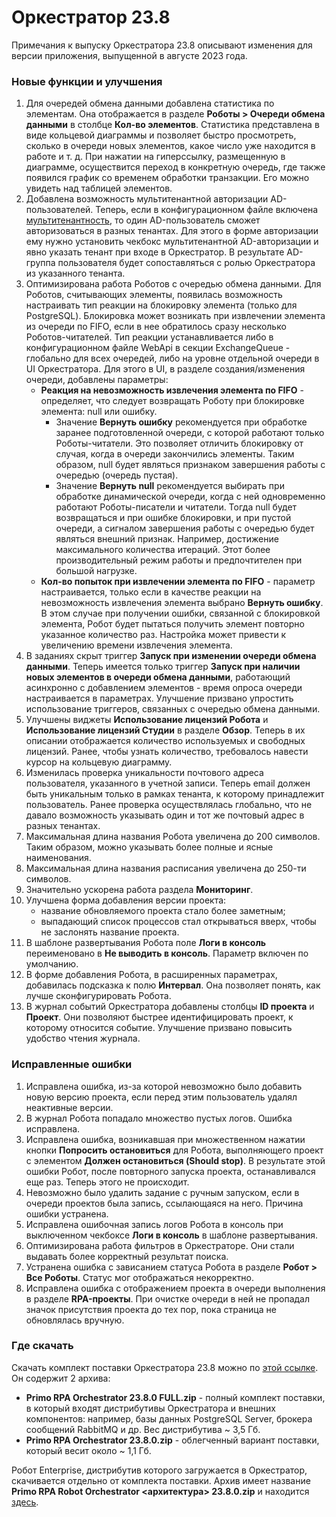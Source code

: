 # Оркестратор 23.8

Примечания к выпуску Оркестратора 23.8 описывают изменения для версии приложения, выпущенной в августе 2023 года.

### Новые функции и улучшения

1. Для очередей обмена данными добавлена статистика по элементам. Она отображается в разделе **Роботы > Очереди обмена данными** в столбце **Кол-во элементов**. Статистика представлена в виде кольцевой диаграммы и позволяет быстро просмотреть, сколько в очереди новых элементов, какое число уже находится в работе и т. д. При нажатии на гиперссылку, размещенную в диаграмме, осуществится переход в конкретную очередь, где также появился график со временем обработки транзакции. Его можно увидеть над таблицей элементов. 
1. Добавлена возможность мультитенантной авторизации AD-пользователей. Теперь, если в конфигурационном файле включена [мультитенантность](https://docs.primo-rpa.ru/primo-rpa/orchestrator/deployment/tenants), то один AD-пользователь сможет авторизоваться в разных тенантах. Для этого в форме авторизации ему нужно установить чекбокс мультитенантной AD-авторизации и явно указать тенант при входе в Оркестратор. В результате AD-группа пользователя будет сопоставляться с ролью Оркестратора из указанного тенанта.
1. Оптимизирована работа Роботов с очередью обмена данными. Для Роботов, считывающих элементы, появилась возможность настраивать тип реакции на блокировку элемента (только для PostgreSQL). Блокировка может возникать при извлечении элемента из очереди по FIFO, если в нее обратилось сразу несколько Роботов-читателей. Тип реакции устанавливается либо в конфигурационном файле WebApi в секции ExchangeQueue - глобально для всех очередей, либо на уровне отдельной очереди в UI Оркестратора. Для этого в UI, в разделе создания/изменения очереди, добавлены параметры:
   * **Реакция на невозможность извлечения элемента по FIFO** - определяет, что следует возвращать Роботу при блокировке элемента: null или ошибку.
     * Значение **Вернуть ошибку** рекомендуется при обработке заранее подготовленной очереди, с которой работают только Роботы-читатели. Это позволяет отличить блокировку от случая, когда в очереди закончились элементы. Таким образом, null будет являться признаком завершения работы с очередью (очередь пустая).
     * Значение **Вернуть null** рекомендуется выбирать при обработке динамической очереди, когда с ней одновременно работают Роботы-писатели и читатели. Тогда null будет возвращаться и при ошибке блокировки, и при пустой очереди, а сигналом завершения работы с очередью будет являться внешний признак. Например, достижение максимального количества итераций. Этот более производительный режим работы и предпочтителен при большой нагрузке.
   * **Кол-во попыток при извлечении элемента по FIFO** - параметр настраивается, только если в качестве реакции на невозможность извлечения элемента выбрано **Вернуть ошибку**. В этом случае при получении ошибки, связанной с блокировкой элемента, Робот будет пытаться получить элемент повторно указанное количество раз. Настройка может привести к увеличению времени извлечения элемента.
1. В заданиях скрыт триггер **Запуск при изменении очереди обмена данными**. Теперь имеется только триггер **Запуск при наличии новых элементов в очереди обмена данными**, работающий асинхронно с добавлением элементов - время опроса очереди настраивается в параметрах. Улучшение призвано упростить использование триггеров, связанных с очередью обмена данными.
1. Улучшены виджеты **Использование лицензий Робота** и **Использование лицензий Студии** в разделе **Обзор**. Теперь в их описании отображается количество используемых и свободных лицензий. Ранее, чтобы узнать количество, требовалось навести курсор на кольцевую диаграмму.
1. Изменилась проверка уникальности почтового адреса пользователя, указанного в учетной записи. Теперь email должен быть уникальным только в рамках тенанта, к которому принадлежит пользователь. Ранее проверка осуществлялась глобально, что не давало возможность указывать один и тот же почтовый адрес в разных тенантах.
1. Максимальная длина названия Робота увеличена до 200 символов. Таким образом, можно указывать более полные и ясные наименования.
1. Максимальная длина названия расписания увеличена до 250-ти символов.
1. Значительно ускорена работа раздела **Мониторинг**. 
1. Улучшена форма добавления версии проекта:
   * название обновляемого проекта стало более заметным;
   * выпадающий список процессов стал открываться вверх, чтобы не заслонять название проекта.
1. В шаблоне развертывания Робота поле **Логи в консоль** переименовано в **Не выводить в консоль**. Параметр включен по умолчанию.
1. В форме добавления Робота, в расширенных параметрах, добавилась подсказка к полю **Интервал**. Она позволяет понять, как лучше сконфигурировать Робота.
1. В журнал событий Оркестратора добавлены столбцы **ID проекта** и **Проект**. Они позволяют быстрее идентифицировать проект, к которому относится событие. Улучшение призвано повысить удобство чтения журнала.


### Исправленные ошибки
1. Исправлена ошибка, из-за которой невозможно было добавить новую версию проекта, если перед этим пользователь удалял неактивные версии. 
1. В журнал Робота попадало множество пустых логов. Ошибка исправлена.
1. Исправлена ошибка, возникавшая при множественном нажатии кнопки **Попросить остановиться** для Робота, выполняющего проект с элементом **Должен остановиться (Should stop)**. В результате этой ошибки Робот, после повторного запуска проекта, останавливался еще раз. Теперь этого не происходит.
1. Невозможно было удалить задание с ручным запуском, если в очереди проектов была запись, ссылающаяся на него. Причина ошибки устранена.
1. Исправлена ошибочная запись логов Робота в консоль при выключенном чекбоксе **Логи в консоль** в шаблоне развертывания.   
1. Оптимизирована работа фильтров в Оркестраторе. Они стали выдавать более корректный результат поиска. 
1. Устранена ошибка с зависанием статуса Робота в разделе **Робот > Все Роботы**. Статус мог отображаться некорректно. 
1. Исправлена ошибка с отображением проекта в очереди выполнения в разделе **RPA-проекты**. При очистке очереди в ней не пропадал значок присутствия проекта до тех пор, пока страница не обновлялась вручную.


### Где скачать

Скачать комплект поставки Оркестратора 23.8 можно по [этой ссылке](https://disk.primo-rpa.ru/index.php/s/primo?path=%2FRelease%2FOrchestrator). Он содержит 2 архива:
* **Primo RPA Orchestrator 23.8.0 FULL.zip** - полный комплект поставки, в который входят дистрибутивы Оркестратора и внешних компонентов: например, базы данных PostgreSQL Server, брокера сообщений RabbitMQ и др. Вес дистрибутива ~ 3,5 Гб.
* **Primo RPA Orchestrator 23.8.0.zip** - облегченный вариант поставки, который весит около ~ 1,1 Гб.

Робот Enterprise, дистрибутив которого загружается в Оркестратор, скачивается отдельно от комплекта поставки. Архив имеет название **Primo RPA Robot Orchestrator <архитектура> 23.8.0.zip** и находится [здесь](https://disk.primo-rpa.ru/index.php/s/primo?path=%2FRelease%2FRobot).



